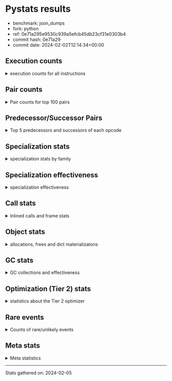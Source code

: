 
# Pystats results

- benchmark: json_dumps
- fork: python
- ref: 0e71a295e9530c939a5efcb45db23cf31e0303b4
- commit hash: 0e71a29
- commit date: 2024-02-02T12:14:34+00:00

## Execution counts

<details>
<summary> execution counts for all instructions </summary>

|Name | Count | Self | Cumulative | Miss ratio | 
|---|---:|---:|---:|---:|
| LOAD_FAST | 143,401,500 | 23.1% | 23.1% |  |
| TO_BOOL_BOOL | 51,212,600 | 8.3% | 31.4% |  |
| LOAD_ATTR_INSTANCE_VALUE | 40,970,080 | 6.6% | 38.0% |  |
| POP_JUMP_IF_FALSE | 35,849,040 | 5.8% | 43.8% |  |
| LOAD_GLOBAL_MODULE | 30,729,500 | 5.0% | 48.8% |  |
| LOAD_GLOBAL_BUILTIN | 30,727,620 | 5.0% | 53.7% |  |
| STORE_FAST | 25,609,020 | 4.1% | 57.8% |  |
| LOAD_CONST | 25,606,480 | 4.1% | 62.0% |  |
| POP_JUMP_IF_NOT_NONE | 25,606,400 | 4.1% | 66.1% |  |
| POP_JUMP_IF_TRUE | 20,485,120 | 3.3% | 69.4% |  |
| CALL | 15,370,040 | 2.5% | 71.9% |  |
| RESUME_CHECK | 15,365,100 | 2.5% | 74.4% |  |
| RETURN_VALUE | 15,363,920 | 2.5% | 76.9% |  |
| JUMP_FORWARD | 15,363,840 | 2.5% | 79.3% |  |
| LOAD_ATTR | 10,246,080 | 1.7% | 81.0% |  |
| BUILD_TUPLE | 10,242,560 | 1.7% | 82.6% |  |
| LOAD_FAST_LOAD_FAST | 10,242,560 | 1.7% | 84.3% |  |
| CALL_ISINSTANCE | 10,242,520 | 1.7% | 85.9% |  |
| LOAD_ATTR_METHOD_WITH_VALUES | 10,242,520 | 1.7% | 87.6% |  |
| LOAD_ATTR_NONDESCRIPTOR_WITH_VALUES | 10,242,520 | 1.7% | 89.3% |  |
| ENTER_EXECUTOR | 5,126,720 | 0.8% | 90.1% |  |
| PUSH_NULL | 5,123,820 | 0.8% | 90.9% |  |
| TO_BOOL | 5,123,120 | 0.8% | 91.7% |  |
| POP_TOP | 5,122,640 | 0.8% | 92.6% |  |
| MAKE_FUNCTION | 5,121,280 | 0.8% | 93.4% |  |
| UNARY_NEGATIVE | 5,121,280 | 0.8% | 94.2% |  |
| BUILD_MAP | 5,121,280 | 0.8% | 95.0% |  |
| CALL_KW | 5,121,280 | 0.8% | 95.9% |  |
| POP_JUMP_IF_NONE | 5,121,280 | 0.8% | 96.7% |  |
| SET_FUNCTION_ATTRIBUTE | 5,121,280 | 0.8% | 97.5% |  |
| CALL_METHOD_DESCRIPTOR_O | 5,121,260 | 0.8% | 98.3% |  |
| CALL_PY_EXACT_ARGS | 5,121,260 | 0.8% | 99.2% |  |
| LOAD_ATTR_METHOD_NO_DICT | 5,121,260 | 0.8% | 100.0% |  |
| FOR_ITER_RANGE | 7,380 | 0.0% | 100.0% |  |
| GET_ITER | 2,880 | 0.0% | 100.0% |  |
| FOR_ITER_LIST | 2,780 | 0.0% | 100.0% |  |
| LOAD_ATTR_MODULE | 1,940 | 0.0% | 100.0% |  |
| STORE_FAST_STORE_FAST | 1,520 | 0.0% | 100.0% |  |
| UNPACK_SEQUENCE_TWO_TUPLE | 1,500 | 0.0% | 100.0% |  |
| INTERPRETER_EXIT | 1,280 | 0.0% | 100.0% |  |
| RETURN_CONST | 1,280 | 0.0% | 100.0% |  |
| JUMP_BACKWARD | 1,020 | 0.0% | 100.0% |  |
| LOAD_GLOBAL | 640 | 0.0% | 100.0% |  |
| LOAD_DEREF | 160 | 0.0% | 100.0% |  |
| FOR_ITER | 120 | 0.0% | 100.0% |  |
| RESUME | 100 | 0.0% | 100.0% |  |
| NOP | 80 | 0.0% | 100.0% |  |
| CALL_FUNCTION_EX | 80 | 0.0% | 100.0% |  |
| COPY_FREE_VARS | 80 | 0.0% | 100.0% |  |
| BINARY_OP_SUBTRACT_FLOAT | 60 | 0.0% | 100.0% |  |
| CALL_BUILTIN_CLASS | 60 | 0.0% | 100.0% |  |
| COMPARE_OP_INT | 60 | 0.0% | 100.0% |  |
| BINARY_OP | 40 | 0.0% | 100.0% |  |
| COMPARE_OP | 40 | 0.0% | 100.0% |  |
| UNPACK_SEQUENCE | 40 | 0.0% | 100.0% |  |


</details>

## Pair counts

<details>
<summary> Pair counts for top 100 pairs </summary>

|Pair | Count | Self | Cumulative | 
|---|---:|---:|---:|
| TO_BOOL_BOOL POP_JUMP_IF_FALSE | 35,848,820 | 5.8% | 5.8% |
| LOAD_FAST LOAD_ATTR_INSTANCE_VALUE | 35,848,680 | 5.8% | 11.6% |
| LOAD_FAST TO_BOOL_BOOL | 30,727,440 | 5.0% | 16.5% |
| LOAD_FAST POP_JUMP_IF_NOT_NONE | 20,485,120 | 3.3% | 19.8% |
| POP_JUMP_IF_FALSE LOAD_FAST | 20,485,120 | 3.3% | 23.1% |
| POP_JUMP_IF_NOT_NONE LOAD_FAST | 20,485,120 | 3.3% | 26.4% |
| JUMP_FORWARD LOAD_FAST | 15,363,840 | 2.5% | 28.9% |
| STORE_FAST JUMP_FORWARD | 15,363,840 | 2.5% | 31.4% |
| LOAD_ATTR_INSTANCE_VALUE LOAD_FAST | 15,363,780 | 2.5% | 33.9% |
| TO_BOOL_BOOL POP_JUMP_IF_TRUE | 15,363,780 | 2.5% | 36.4% |
| RESUME_CHECK LOAD_FAST | 10,243,780 | 1.7% | 38.0% |
| LOAD_FAST LOAD_CONST | 10,242,640 | 1.7% | 39.7% |
| LOAD_GLOBAL_BUILTIN LOAD_FAST | 10,242,580 | 1.7% | 41.3% |
| POP_JUMP_IF_TRUE LOAD_FAST | 10,242,560 | 1.7% | 43.0% |
| LOAD_ATTR_METHOD_WITH_VALUES LOAD_FAST | 10,242,520 | 1.7% | 44.6% |
| LOAD_ATTR_NONDESCRIPTOR_WITH_VALUES LOAD_FAST | 10,242,520 | 1.7% | 46.3% |
| LOAD_FAST LOAD_ATTR_NONDESCRIPTOR_WITH_VALUES | 10,242,480 | 1.7% | 47.9% |
| LOAD_FAST LOAD_GLOBAL_BUILTIN | 10,242,480 | 1.7% | 49.6% |
| POP_JUMP_IF_FALSE LOAD_GLOBAL_MODULE | 10,242,480 | 1.7% | 51.2% |
| CALL_ISINSTANCE TO_BOOL_BOOL | 10,242,480 | 1.7% | 52.9% |
| LOAD_ATTR_INSTANCE_VALUE TO_BOOL_BOOL | 10,242,480 | 1.7% | 54.5% |
| PUSH_NULL LOAD_FAST | 5,123,200 | 0.8% | 55.4% |
| STORE_FAST LOAD_FAST | 5,121,980 | 0.8% | 56.2% |
| POP_TOP ENTER_EXECUTOR | 5,121,880 | 0.8% | 57.0% |
| LOAD_FAST PUSH_NULL | 5,121,820 | 0.8% | 57.8% |
| LOAD_FAST TO_BOOL | 5,121,520 | 0.8% | 58.7% |
| CALL STORE_FAST | 5,121,380 | 0.8% | 59.5% |
| TO_BOOL POP_JUMP_IF_TRUE | 5,121,340 | 0.8% | 60.3% |
| LOAD_FAST_LOAD_FAST LOAD_ATTR | 5,121,320 | 0.8% | 61.2% |
| CALL RETURN_VALUE | 5,121,300 | 0.8% | 62.0% |
| MAKE_FUNCTION SET_FUNCTION_ATTRIBUTE | 5,121,280 | 0.8% | 62.8% |
| RETURN_VALUE POP_TOP | 5,121,280 | 0.8% | 63.6% |
| RETURN_VALUE RETURN_VALUE | 5,121,280 | 0.8% | 64.5% |
| RETURN_VALUE STORE_FAST | 5,121,280 | 0.8% | 65.3% |
| UNARY_NEGATIVE BUILD_TUPLE | 5,121,280 | 0.8% | 66.1% |
| BUILD_MAP STORE_FAST | 5,121,280 | 0.8% | 66.9% |
| BUILD_TUPLE LOAD_CONST | 5,121,280 | 0.8% | 67.8% |
| LOAD_ATTR LOAD_FAST_LOAD_FAST | 5,121,280 | 0.8% | 68.6% |
| LOAD_CONST MAKE_FUNCTION | 5,121,280 | 0.8% | 69.4% |
| LOAD_CONST CALL | 5,121,280 | 0.8% | 70.2% |
| LOAD_CONST CALL_KW | 5,121,280 | 0.8% | 71.1% |
| LOAD_CONST LOAD_CONST | 5,121,280 | 0.8% | 71.9% |
| POP_JUMP_IF_FALSE BUILD_MAP | 5,121,280 | 0.8% | 72.7% |
| POP_JUMP_IF_NONE LOAD_FAST | 5,121,280 | 0.8% | 73.5% |
| POP_JUMP_IF_TRUE LOAD_CONST | 5,121,280 | 0.8% | 74.4% |
| SET_FUNCTION_ATTRIBUTE STORE_FAST | 5,121,280 | 0.8% | 75.2% |
| CALL RESUME_CHECK | 5,121,260 | 0.8% | 76.0% |
| CALL_KW RESUME_CHECK | 5,121,260 | 0.8% | 76.9% |
| CALL_METHOD_DESCRIPTOR_O RETURN_VALUE | 5,121,260 | 0.8% | 77.7% |
| CALL_PY_EXACT_ARGS RESUME_CHECK | 5,121,260 | 0.8% | 78.5% |
| LOAD_ATTR_INSTANCE_VALUE CALL | 5,121,260 | 0.8% | 79.3% |
| LOAD_ATTR_INSTANCE_VALUE POP_JUMP_IF_NOT_NONE | 5,121,260 | 0.8% | 80.2% |
| LOAD_ATTR_METHOD_NO_DICT LOAD_FAST | 5,121,260 | 0.8% | 81.0% |
| LOAD_GLOBAL_BUILTIN BUILD_TUPLE | 5,121,260 | 0.8% | 81.8% |
| LOAD_GLOBAL_BUILTIN LOAD_ATTR | 5,121,260 | 0.8% | 82.6% |
| LOAD_GLOBAL_MODULE UNARY_NEGATIVE | 5,121,260 | 0.8% | 83.5% |
| LOAD_GLOBAL_MODULE LOAD_FAST_LOAD_FAST | 5,121,260 | 0.8% | 84.3% |
| LOAD_GLOBAL_MODULE POP_JUMP_IF_NONE | 5,121,260 | 0.8% | 85.1% |
| LOAD_GLOBAL_MODULE STORE_FAST | 5,121,260 | 0.8% | 85.9% |
| BUILD_TUPLE CALL_ISINSTANCE | 5,121,240 | 0.8% | 86.8% |
| LOAD_ATTR LOAD_GLOBAL_MODULE | 5,121,240 | 0.8% | 87.6% |
| LOAD_CONST LOAD_ATTR_METHOD_NO_DICT | 5,121,240 | 0.8% | 88.4% |
| LOAD_FAST CALL_METHOD_DESCRIPTOR_O | 5,121,240 | 0.8% | 89.2% |
| LOAD_FAST CALL_PY_EXACT_ARGS | 5,121,240 | 0.8% | 90.1% |
| LOAD_FAST LOAD_ATTR_METHOD_WITH_VALUES | 5,121,240 | 0.8% | 90.9% |
| LOAD_FAST_LOAD_FAST LOAD_ATTR_INSTANCE_VALUE | 5,121,240 | 0.8% | 91.7% |
| POP_JUMP_IF_NOT_NONE LOAD_GLOBAL_MODULE | 5,121,240 | 0.8% | 92.6% |
| POP_JUMP_IF_TRUE LOAD_GLOBAL_MODULE | 5,121,240 | 0.8% | 93.4% |
| STORE_FAST LOAD_GLOBAL_BUILTIN | 5,121,240 | 0.8% | 94.2% |
| LOAD_ATTR_INSTANCE_VALUE LOAD_GLOBAL_BUILTIN | 5,121,240 | 0.8% | 95.0% |
| LOAD_GLOBAL_BUILTIN CALL_ISINSTANCE | 5,121,240 | 0.8% | 95.9% |
| LOAD_GLOBAL_BUILTIN LOAD_GLOBAL_BUILTIN | 5,121,240 | 0.8% | 96.7% |
| LOAD_GLOBAL_MODULE LOAD_ATTR_METHOD_WITH_VALUES | 5,121,240 | 0.8% | 97.5% |
| LOAD_GLOBAL_MODULE LOAD_GLOBAL_MODULE | 5,121,240 | 0.8% | 98.3% |
| RESUME_CHECK LOAD_GLOBAL_BUILTIN | 5,121,240 | 0.8% | 99.2% |
| ENTER_EXECUTOR CALL | 5,120,340 | 0.8% | 100.0% |
| ENTER_EXECUTOR FOR_ITER_RANGE | 5,180 | 0.0% | 100.0% |
| FOR_ITER_RANGE ENTER_EXECUTOR | 4,780 | 0.0% | 100.0% |
| CALL CALL | 4,480 | 0.0% | 100.0% |
| LOAD_ATTR LOAD_ATTR | 2,880 | 0.0% | 100.0% |
| LOAD_FAST GET_ITER | 2,880 | 0.0% | 100.0% |
| FOR_ITER_RANGE STORE_FAST | 2,180 | 0.0% | 100.0% |
| LOAD_FAST CALL | 1,960 | 0.0% | 100.0% |
| LOAD_ATTR_MODULE PUSH_NULL | 1,880 | 0.0% | 100.0% |
| LOAD_GLOBAL_MODULE LOAD_ATTR_MODULE | 1,880 | 0.0% | 100.0% |
| STORE_FAST LOAD_GLOBAL_MODULE | 1,800 | 0.0% | 100.0% |
| GET_ITER FOR_ITER_RANGE | 1,560 | 0.0% | 100.0% |
| STORE_FAST_STORE_FAST LOAD_FAST | 1,520 | 0.0% | 100.0% |
| UNPACK_SEQUENCE_TWO_TUPLE STORE_FAST_STORE_FAST | 1,500 | 0.0% | 100.0% |
| FOR_ITER_LIST UNPACK_SEQUENCE_TWO_TUPLE | 1,480 | 0.0% | 100.0% |
| TO_BOOL TO_BOOL | 1,440 | 0.0% | 100.0% |
| CALL POP_TOP | 1,360 | 0.0% | 100.0% |
| RETURN_CONST INTERPRETER_EXIT | 1,280 | 0.0% | 100.0% |
| FOR_ITER_LIST RETURN_CONST | 1,280 | 0.0% | 100.0% |
| CACHE RESUME_CHECK | 1,260 | 0.0% | 100.0% |
| GET_ITER FOR_ITER_LIST | 1,260 | 0.0% | 100.0% |
| ENTER_EXECUTOR FOR_ITER_LIST | 1,200 | 0.0% | 100.0% |
| POP_TOP JUMP_BACKWARD | 680 | 0.0% | 100.0% |
| PUSH_NULL CALL | 620 | 0.0% | 100.0% |
| JUMP_BACKWARD FOR_ITER_RANGE | 600 | 0.0% | 100.0% |


</details>

## Predecessor/Successor Pairs

<details>
<summary> Top 5 predecessors and successors of each opcode </summary>

### CACHE

<details>
<summary> Successors and predecessors for CACHE </summary>

|Successors | Count | Percentage | 
|---|---:|---:|
| RESUME_CHECK | 1,260 | 98.4% |
| RESUME | 20 | 1.6% |


</details>

### GET_ITER

<details>
<summary> Successors and predecessors for GET_ITER </summary>

|Predecessors | Count | Percentage | 
|---|---:|---:|
| LOAD_FAST | 2,880 | 100.0% |

|Successors | Count | Percentage | 
|---|---:|---:|
| FOR_ITER_RANGE | 1,560 | 54.2% |
| FOR_ITER_LIST | 1,260 | 43.8% |
| FOR_ITER | 60 | 2.1% |


</details>

### INTERPRETER_EXIT

<details>
<summary> Successors and predecessors for INTERPRETER_EXIT </summary>

|Predecessors | Count | Percentage | 
|---|---:|---:|
| RETURN_CONST | 1,280 | 100.0% |


</details>

### MAKE_FUNCTION

<details>
<summary> Successors and predecessors for MAKE_FUNCTION </summary>

|Predecessors | Count | Percentage | 
|---|---:|---:|
| LOAD_CONST | 5,121,280 | 100.0% |

|Successors | Count | Percentage | 
|---|---:|---:|
| SET_FUNCTION_ATTRIBUTE | 5,121,280 | 100.0% |


</details>

### NOP

<details>
<summary> Successors and predecessors for NOP </summary>

|Predecessors | Count | Percentage | 
|---|---:|---:|
| POP_TOP | 80 | 100.0% |

|Successors | Count | Percentage | 
|---|---:|---:|
| LOAD_DEREF | 80 | 100.0% |


</details>

### POP_TOP

<details>
<summary> Successors and predecessors for POP_TOP </summary>

|Predecessors | Count | Percentage | 
|---|---:|---:|
| RETURN_VALUE | 5,121,280 | 100.0% |
| CALL | 1,360 | 0.0% |

|Successors | Count | Percentage | 
|---|---:|---:|
| ENTER_EXECUTOR | 5,121,880 | 100.0% |
| JUMP_BACKWARD | 680 | 0.0% |
| NOP | 80 | 0.0% |


</details>

### PUSH_NULL

<details>
<summary> Successors and predecessors for PUSH_NULL </summary>

|Predecessors | Count | Percentage | 
|---|---:|---:|
| LOAD_FAST | 5,121,820 | 100.0% |
| LOAD_ATTR_MODULE | 1,880 | 0.0% |
| LOAD_DEREF | 80 | 0.0% |
| LOAD_ATTR | 40 | 0.0% |

|Successors | Count | Percentage | 
|---|---:|---:|
| LOAD_FAST | 5,123,200 | 100.0% |
| CALL | 620 | 0.0% |


</details>

### RETURN_VALUE

<details>
<summary> Successors and predecessors for RETURN_VALUE </summary>

|Predecessors | Count | Percentage | 
|---|---:|---:|
| CALL | 5,121,300 | 33.3% |
| RETURN_VALUE | 5,121,280 | 33.3% |
| CALL_METHOD_DESCRIPTOR_O | 5,121,260 | 33.3% |
| LOAD_FAST | 80 | 0.0% |

|Successors | Count | Percentage | 
|---|---:|---:|
| POP_TOP | 5,121,280 | 33.3% |
| RETURN_VALUE | 5,121,280 | 33.3% |
| STORE_FAST | 5,121,280 | 33.3% |
| LOAD_GLOBAL | 40 | 0.0% |
| LOAD_GLOBAL_MODULE | 40 | 0.0% |


</details>

### TO_BOOL

<details>
<summary> Successors and predecessors for TO_BOOL </summary>

|Predecessors | Count | Percentage | 
|---|---:|---:|
| LOAD_FAST | 5,121,520 | 100.0% |
| TO_BOOL | 1,440 | 0.0% |
| CALL | 40 | 0.0% |
| LOAD_ATTR | 40 | 0.0% |
| CALL_ISINSTANCE | 40 | 0.0% |

|Successors | Count | Percentage | 
|---|---:|---:|
| POP_JUMP_IF_TRUE | 5,121,340 | 100.0% |
| TO_BOOL | 1,440 | 0.0% |
| TO_BOOL_BOOL | 200 | 0.0% |
| POP_JUMP_IF_FALSE | 140 | 0.0% |


</details>

### UNARY_NEGATIVE

<details>
<summary> Successors and predecessors for UNARY_NEGATIVE </summary>

|Predecessors | Count | Percentage | 
|---|---:|---:|
| LOAD_GLOBAL_MODULE | 5,121,260 | 100.0% |
| LOAD_GLOBAL | 20 | 0.0% |

|Successors | Count | Percentage | 
|---|---:|---:|
| BUILD_TUPLE | 5,121,280 | 100.0% |


</details>

### BINARY_OP

<details>
<summary> Successors and predecessors for BINARY_OP </summary>

|Predecessors | Count | Percentage | 
|---|---:|---:|
| LOAD_FAST | 40 | 100.0% |

|Successors | Count | Percentage | 
|---|---:|---:|
| STORE_FAST | 20 | 50.0% |
| BINARY_OP_SUBTRACT_FLOAT | 20 | 50.0% |


</details>

### BUILD_MAP

<details>
<summary> Successors and predecessors for BUILD_MAP </summary>

|Predecessors | Count | Percentage | 
|---|---:|---:|
| POP_JUMP_IF_FALSE | 5,121,280 | 100.0% |

|Successors | Count | Percentage | 
|---|---:|---:|
| STORE_FAST | 5,121,280 | 100.0% |


</details>

### BUILD_TUPLE

<details>
<summary> Successors and predecessors for BUILD_TUPLE </summary>

|Predecessors | Count | Percentage | 
|---|---:|---:|
| UNARY_NEGATIVE | 5,121,280 | 50.0% |
| LOAD_GLOBAL_BUILTIN | 5,121,260 | 50.0% |
| LOAD_GLOBAL | 20 | 0.0% |

|Successors | Count | Percentage | 
|---|---:|---:|
| LOAD_CONST | 5,121,280 | 50.0% |
| CALL_ISINSTANCE | 5,121,240 | 50.0% |
| CALL | 40 | 0.0% |


</details>

### CALL

<details>
<summary> Successors and predecessors for CALL </summary>

|Predecessors | Count | Percentage | 
|---|---:|---:|
| LOAD_CONST | 5,121,280 | 33.3% |
| LOAD_ATTR_INSTANCE_VALUE | 5,121,260 | 33.3% |
| ENTER_EXECUTOR | 5,120,340 | 33.3% |
| CALL | 4,480 | 0.0% |
| LOAD_FAST | 1,960 | 0.0% |

|Successors | Count | Percentage | 
|---|---:|---:|
| STORE_FAST | 5,121,380 | 33.3% |
| RETURN_VALUE | 5,121,300 | 33.3% |
| RESUME_CHECK | 5,121,260 | 33.3% |
| CALL | 4,480 | 0.0% |
| POP_TOP | 1,360 | 0.0% |


</details>

### CALL_FUNCTION_EX

<details>
<summary> Successors and predecessors for CALL_FUNCTION_EX </summary>

|Predecessors | Count | Percentage | 
|---|---:|---:|
| LOAD_FAST | 80 | 100.0% |

|Successors | Count | Percentage | 
|---|---:|---:|
| COPY_FREE_VARS | 80 | 100.0% |


</details>

### CALL_KW

<details>
<summary> Successors and predecessors for CALL_KW </summary>

|Predecessors | Count | Percentage | 
|---|---:|---:|
| LOAD_CONST | 5,121,280 | 100.0% |

|Successors | Count | Percentage | 
|---|---:|---:|
| RESUME_CHECK | 5,121,260 | 100.0% |
| RESUME | 20 | 0.0% |


</details>

### COMPARE_OP

<details>
<summary> Successors and predecessors for COMPARE_OP </summary>

|Predecessors | Count | Percentage | 
|---|---:|---:|
| LOAD_CONST | 40 | 100.0% |

|Successors | Count | Percentage | 
|---|---:|---:|
| POP_JUMP_IF_FALSE | 20 | 50.0% |
| COMPARE_OP_INT | 20 | 50.0% |


</details>

### COPY_FREE_VARS

<details>
<summary> Successors and predecessors for COPY_FREE_VARS </summary>

|Predecessors | Count | Percentage | 
|---|---:|---:|
| CALL_FUNCTION_EX | 80 | 100.0% |

|Successors | Count | Percentage | 
|---|---:|---:|
| RESUME_CHECK | 60 | 75.0% |
| RESUME | 20 | 25.0% |


</details>

### ENTER_EXECUTOR

<details>
<summary> Successors and predecessors for ENTER_EXECUTOR </summary>

|Predecessors | Count | Percentage | 
|---|---:|---:|
| POP_TOP | 5,121,880 | 99.9% |
| FOR_ITER_RANGE | 4,780 | 0.1% |
| JUMP_BACKWARD | 60 | 0.0% |

|Successors | Count | Percentage | 
|---|---:|---:|
| CALL | 5,120,340 | 99.9% |
| FOR_ITER_RANGE | 5,180 | 0.1% |
| FOR_ITER_LIST | 1,200 | 0.0% |


</details>

### FOR_ITER

<details>
<summary> Successors and predecessors for FOR_ITER </summary>

|Predecessors | Count | Percentage | 
|---|---:|---:|
| GET_ITER | 60 | 50.0% |
| JUMP_BACKWARD | 60 | 50.0% |

|Successors | Count | Percentage | 
|---|---:|---:|
| STORE_FAST | 40 | 33.3% |
| FOR_ITER_RANGE | 40 | 33.3% |
| UNPACK_SEQUENCE | 20 | 16.7% |
| FOR_ITER_LIST | 20 | 16.7% |


</details>

### JUMP_BACKWARD

<details>
<summary> Successors and predecessors for JUMP_BACKWARD </summary>

|Predecessors | Count | Percentage | 
|---|---:|---:|
| POP_TOP | 680 | 66.7% |
| FOR_ITER_RANGE | 340 | 33.3% |

|Successors | Count | Percentage | 
|---|---:|---:|
| FOR_ITER_RANGE | 600 | 58.8% |
| FOR_ITER_LIST | 300 | 29.4% |
| ENTER_EXECUTOR | 60 | 5.9% |
| FOR_ITER | 60 | 5.9% |


</details>

### JUMP_FORWARD

<details>
<summary> Successors and predecessors for JUMP_FORWARD </summary>

|Predecessors | Count | Percentage | 
|---|---:|---:|
| STORE_FAST | 15,363,840 | 100.0% |

|Successors | Count | Percentage | 
|---|---:|---:|
| LOAD_FAST | 15,363,840 | 100.0% |


</details>

### LOAD_ATTR

<details>
<summary> Successors and predecessors for LOAD_ATTR </summary>

|Predecessors | Count | Percentage | 
|---|---:|---:|
| LOAD_FAST_LOAD_FAST | 5,121,320 | 50.0% |
| LOAD_GLOBAL_BUILTIN | 5,121,260 | 50.0% |
| LOAD_ATTR | 2,880 | 0.0% |
| LOAD_FAST | 400 | 0.0% |
| LOAD_GLOBAL | 100 | 0.0% |

|Successors | Count | Percentage | 
|---|---:|---:|
| LOAD_FAST_LOAD_FAST | 5,121,280 | 50.0% |
| LOAD_GLOBAL_MODULE | 5,121,240 | 50.0% |
| LOAD_ATTR | 2,880 | 0.0% |
| LOAD_FAST | 160 | 0.0% |
| LOAD_ATTR_INSTANCE_VALUE | 160 | 0.0% |


</details>

### LOAD_CONST

<details>
<summary> Successors and predecessors for LOAD_CONST </summary>

|Predecessors | Count | Percentage | 
|---|---:|---:|
| LOAD_FAST | 10,242,640 | 40.0% |
| BUILD_TUPLE | 5,121,280 | 20.0% |
| LOAD_CONST | 5,121,280 | 20.0% |
| POP_JUMP_IF_TRUE | 5,121,280 | 20.0% |

|Successors | Count | Percentage | 
|---|---:|---:|
| MAKE_FUNCTION | 5,121,280 | 20.0% |
| CALL | 5,121,280 | 20.0% |
| CALL_KW | 5,121,280 | 20.0% |
| LOAD_CONST | 5,121,280 | 20.0% |
| LOAD_ATTR_METHOD_NO_DICT | 5,121,240 | 20.0% |


</details>

### LOAD_DEREF

<details>
<summary> Successors and predecessors for LOAD_DEREF </summary>

|Predecessors | Count | Percentage | 
|---|---:|---:|
| NOP | 80 | 50.0% |
| STORE_FAST | 80 | 50.0% |

|Successors | Count | Percentage | 
|---|---:|---:|
| PUSH_NULL | 80 | 50.0% |
| STORE_FAST | 80 | 50.0% |


</details>

### LOAD_FAST

<details>
<summary> Successors and predecessors for LOAD_FAST </summary>

|Predecessors | Count | Percentage | 
|---|---:|---:|
| POP_JUMP_IF_FALSE | 20,485,120 | 14.3% |
| POP_JUMP_IF_NOT_NONE | 20,485,120 | 14.3% |
| JUMP_FORWARD | 15,363,840 | 10.7% |
| LOAD_ATTR_INSTANCE_VALUE | 15,363,780 | 10.7% |
| RESUME_CHECK | 10,243,780 | 7.1% |

|Successors | Count | Percentage | 
|---|---:|---:|
| LOAD_ATTR_INSTANCE_VALUE | 35,848,680 | 25.0% |
| TO_BOOL_BOOL | 30,727,440 | 21.4% |
| POP_JUMP_IF_NOT_NONE | 20,485,120 | 14.3% |
| LOAD_CONST | 10,242,640 | 7.1% |
| LOAD_ATTR_NONDESCRIPTOR_WITH_VALUES | 10,242,480 | 7.1% |


</details>

### LOAD_FAST_LOAD_FAST

<details>
<summary> Successors and predecessors for LOAD_FAST_LOAD_FAST </summary>

|Predecessors | Count | Percentage | 
|---|---:|---:|
| LOAD_ATTR | 5,121,280 | 50.0% |
| LOAD_GLOBAL_MODULE | 5,121,260 | 50.0% |
| LOAD_GLOBAL | 20 | 0.0% |

|Successors | Count | Percentage | 
|---|---:|---:|
| LOAD_ATTR | 5,121,320 | 50.0% |
| LOAD_ATTR_INSTANCE_VALUE | 5,121,240 | 50.0% |


</details>

### LOAD_GLOBAL

<details>
<summary> Successors and predecessors for LOAD_GLOBAL </summary>

|Predecessors | Count | Percentage | 
|---|---:|---:|
| POP_JUMP_IF_FALSE | 120 | 18.8% |
| LOAD_FAST | 80 | 12.5% |
| STORE_FAST | 80 | 12.5% |
| LOAD_ATTR | 60 | 9.4% |
| RETURN_VALUE | 40 | 6.2% |

|Successors | Count | Percentage | 
|---|---:|---:|
| LOAD_GLOBAL_MODULE | 180 | 28.1% |
| LOAD_GLOBAL_BUILTIN | 140 | 21.9% |
| LOAD_ATTR | 100 | 15.6% |
| LOAD_FAST | 60 | 9.4% |
| LOAD_GLOBAL | 40 | 6.2% |


</details>

### POP_JUMP_IF_FALSE

<details>
<summary> Successors and predecessors for POP_JUMP_IF_FALSE </summary>

|Predecessors | Count | Percentage | 
|---|---:|---:|
| TO_BOOL_BOOL | 35,848,820 | 100.0% |
| TO_BOOL | 140 | 0.0% |
| COMPARE_OP_INT | 60 | 0.0% |
| COMPARE_OP | 20 | 0.0% |

|Successors | Count | Percentage | 
|---|---:|---:|
| LOAD_FAST | 20,485,120 | 57.1% |
| LOAD_GLOBAL_MODULE | 10,242,480 | 28.6% |
| BUILD_MAP | 5,121,280 | 14.3% |
| LOAD_GLOBAL | 120 | 0.0% |
| LOAD_GLOBAL_BUILTIN | 40 | 0.0% |


</details>

### POP_JUMP_IF_NONE

<details>
<summary> Successors and predecessors for POP_JUMP_IF_NONE </summary>

|Predecessors | Count | Percentage | 
|---|---:|---:|
| LOAD_GLOBAL_MODULE | 5,121,260 | 100.0% |
| LOAD_GLOBAL | 20 | 0.0% |

|Successors | Count | Percentage | 
|---|---:|---:|
| LOAD_FAST | 5,121,280 | 100.0% |


</details>

### POP_JUMP_IF_NOT_NONE

<details>
<summary> Successors and predecessors for POP_JUMP_IF_NOT_NONE </summary>

|Predecessors | Count | Percentage | 
|---|---:|---:|
| LOAD_FAST | 20,485,120 | 80.0% |
| LOAD_ATTR_INSTANCE_VALUE | 5,121,260 | 20.0% |
| LOAD_ATTR | 20 | 0.0% |

|Successors | Count | Percentage | 
|---|---:|---:|
| LOAD_FAST | 20,485,120 | 80.0% |
| LOAD_GLOBAL_MODULE | 5,121,240 | 20.0% |
| LOAD_GLOBAL | 40 | 0.0% |


</details>

### POP_JUMP_IF_TRUE

<details>
<summary> Successors and predecessors for POP_JUMP_IF_TRUE </summary>

|Predecessors | Count | Percentage | 
|---|---:|---:|
| TO_BOOL_BOOL | 15,363,780 | 75.0% |
| TO_BOOL | 5,121,340 | 25.0% |

|Successors | Count | Percentage | 
|---|---:|---:|
| LOAD_FAST | 10,242,560 | 50.0% |
| LOAD_CONST | 5,121,280 | 25.0% |
| LOAD_GLOBAL_MODULE | 5,121,240 | 25.0% |
| LOAD_GLOBAL | 40 | 0.0% |


</details>

### RETURN_CONST

<details>
<summary> Successors and predecessors for RETURN_CONST </summary>

|Predecessors | Count | Percentage | 
|---|---:|---:|
| FOR_ITER_LIST | 1,280 | 100.0% |

|Successors | Count | Percentage | 
|---|---:|---:|
| INTERPRETER_EXIT | 1,280 | 100.0% |


</details>

### SET_FUNCTION_ATTRIBUTE

<details>
<summary> Successors and predecessors for SET_FUNCTION_ATTRIBUTE </summary>

|Predecessors | Count | Percentage | 
|---|---:|---:|
| MAKE_FUNCTION | 5,121,280 | 100.0% |

|Successors | Count | Percentage | 
|---|---:|---:|
| STORE_FAST | 5,121,280 | 100.0% |


</details>

### STORE_FAST

<details>
<summary> Successors and predecessors for STORE_FAST </summary>

|Predecessors | Count | Percentage | 
|---|---:|---:|
| CALL | 5,121,380 | 20.0% |
| RETURN_VALUE | 5,121,280 | 20.0% |
| BUILD_MAP | 5,121,280 | 20.0% |
| SET_FUNCTION_ATTRIBUTE | 5,121,280 | 20.0% |
| LOAD_GLOBAL_MODULE | 5,121,260 | 20.0% |

|Successors | Count | Percentage | 
|---|---:|---:|
| JUMP_FORWARD | 15,363,840 | 60.0% |
| LOAD_FAST | 5,121,980 | 20.0% |
| LOAD_GLOBAL_BUILTIN | 5,121,240 | 20.0% |
| LOAD_GLOBAL_MODULE | 1,800 | 0.0% |
| LOAD_DEREF | 80 | 0.0% |


</details>

### STORE_FAST_STORE_FAST

<details>
<summary> Successors and predecessors for STORE_FAST_STORE_FAST </summary>

|Predecessors | Count | Percentage | 
|---|---:|---:|
| UNPACK_SEQUENCE_TWO_TUPLE | 1,500 | 98.7% |
| UNPACK_SEQUENCE | 20 | 1.3% |

|Successors | Count | Percentage | 
|---|---:|---:|
| LOAD_FAST | 1,520 | 100.0% |


</details>

### UNPACK_SEQUENCE

<details>
<summary> Successors and predecessors for UNPACK_SEQUENCE </summary>

|Predecessors | Count | Percentage | 
|---|---:|---:|
| FOR_ITER | 20 | 50.0% |
| FOR_ITER_LIST | 20 | 50.0% |

|Successors | Count | Percentage | 
|---|---:|---:|
| STORE_FAST_STORE_FAST | 20 | 50.0% |
| UNPACK_SEQUENCE_TWO_TUPLE | 20 | 50.0% |


</details>

### RESUME

<details>
<summary> Successors and predecessors for RESUME </summary>

|Predecessors | Count | Percentage | 
|---|---:|---:|
| CALL | 40 | 40.0% |
| CACHE | 20 | 20.0% |
| CALL_KW | 20 | 20.0% |
| COPY_FREE_VARS | 20 | 20.0% |

|Successors | Count | Percentage | 
|---|---:|---:|
| LOAD_FAST | 60 | 60.0% |
| LOAD_GLOBAL | 40 | 40.0% |


</details>

### BINARY_OP_SUBTRACT_FLOAT

<details>
<summary> Successors and predecessors for BINARY_OP_SUBTRACT_FLOAT </summary>

|Predecessors | Count | Percentage | 
|---|---:|---:|
| LOAD_FAST | 40 | 66.7% |
| BINARY_OP | 20 | 33.3% |

|Successors | Count | Percentage | 
|---|---:|---:|
| STORE_FAST | 60 | 100.0% |


</details>

### CALL_BUILTIN_CLASS

<details>
<summary> Successors and predecessors for CALL_BUILTIN_CLASS </summary>

|Predecessors | Count | Percentage | 
|---|---:|---:|
| LOAD_FAST | 40 | 66.7% |
| CALL | 20 | 33.3% |

|Successors | Count | Percentage | 
|---|---:|---:|
| STORE_FAST | 60 | 100.0% |


</details>

### CALL_ISINSTANCE

<details>
<summary> Successors and predecessors for CALL_ISINSTANCE </summary>

|Predecessors | Count | Percentage | 
|---|---:|---:|
| BUILD_TUPLE | 5,121,240 | 50.0% |
| LOAD_GLOBAL_BUILTIN | 5,121,240 | 50.0% |
| CALL | 40 | 0.0% |

|Successors | Count | Percentage | 
|---|---:|---:|
| TO_BOOL_BOOL | 10,242,480 | 100.0% |
| TO_BOOL | 40 | 0.0% |


</details>

### CALL_METHOD_DESCRIPTOR_O

<details>
<summary> Successors and predecessors for CALL_METHOD_DESCRIPTOR_O </summary>

|Predecessors | Count | Percentage | 
|---|---:|---:|
| LOAD_FAST | 5,121,240 | 100.0% |
| CALL | 20 | 0.0% |

|Successors | Count | Percentage | 
|---|---:|---:|
| RETURN_VALUE | 5,121,260 | 100.0% |


</details>

### CALL_PY_EXACT_ARGS

<details>
<summary> Successors and predecessors for CALL_PY_EXACT_ARGS </summary>

|Predecessors | Count | Percentage | 
|---|---:|---:|
| LOAD_FAST | 5,121,240 | 100.0% |
| CALL | 20 | 0.0% |

|Successors | Count | Percentage | 
|---|---:|---:|
| RESUME_CHECK | 5,121,260 | 100.0% |


</details>

### COMPARE_OP_INT

<details>
<summary> Successors and predecessors for COMPARE_OP_INT </summary>

|Predecessors | Count | Percentage | 
|---|---:|---:|
| LOAD_CONST | 40 | 66.7% |
| COMPARE_OP | 20 | 33.3% |

|Successors | Count | Percentage | 
|---|---:|---:|
| POP_JUMP_IF_FALSE | 60 | 100.0% |


</details>

### FOR_ITER_LIST

<details>
<summary> Successors and predecessors for FOR_ITER_LIST </summary>

|Predecessors | Count | Percentage | 
|---|---:|---:|
| GET_ITER | 1,260 | 45.3% |
| ENTER_EXECUTOR | 1,200 | 43.2% |
| JUMP_BACKWARD | 300 | 10.8% |
| FOR_ITER | 20 | 0.7% |

|Successors | Count | Percentage | 
|---|---:|---:|
| UNPACK_SEQUENCE_TWO_TUPLE | 1,480 | 53.2% |
| RETURN_CONST | 1,280 | 46.0% |
| UNPACK_SEQUENCE | 20 | 0.7% |


</details>

### FOR_ITER_RANGE

<details>
<summary> Successors and predecessors for FOR_ITER_RANGE </summary>

|Predecessors | Count | Percentage | 
|---|---:|---:|
| ENTER_EXECUTOR | 5,180 | 70.2% |
| GET_ITER | 1,560 | 21.1% |
| JUMP_BACKWARD | 600 | 8.1% |
| FOR_ITER | 40 | 0.5% |

|Successors | Count | Percentage | 
|---|---:|---:|
| ENTER_EXECUTOR | 4,780 | 64.8% |
| STORE_FAST | 2,180 | 29.5% |
| JUMP_BACKWARD | 340 | 4.6% |
| LOAD_FAST | 80 | 1.1% |


</details>

### LOAD_ATTR_INSTANCE_VALUE

<details>
<summary> Successors and predecessors for LOAD_ATTR_INSTANCE_VALUE </summary>

|Predecessors | Count | Percentage | 
|---|---:|---:|
| LOAD_FAST | 35,848,680 | 87.5% |
| LOAD_FAST_LOAD_FAST | 5,121,240 | 12.5% |
| LOAD_ATTR | 160 | 0.0% |

|Successors | Count | Percentage | 
|---|---:|---:|
| LOAD_FAST | 15,363,780 | 37.5% |
| TO_BOOL_BOOL | 10,242,480 | 25.0% |
| CALL | 5,121,260 | 12.5% |
| POP_JUMP_IF_NOT_NONE | 5,121,260 | 12.5% |
| LOAD_GLOBAL_BUILTIN | 5,121,240 | 12.5% |


</details>

### LOAD_ATTR_METHOD_NO_DICT

<details>
<summary> Successors and predecessors for LOAD_ATTR_METHOD_NO_DICT </summary>

|Predecessors | Count | Percentage | 
|---|---:|---:|
| LOAD_CONST | 5,121,240 | 100.0% |
| LOAD_ATTR | 20 | 0.0% |

|Successors | Count | Percentage | 
|---|---:|---:|
| LOAD_FAST | 5,121,260 | 100.0% |


</details>

### LOAD_ATTR_METHOD_WITH_VALUES

<details>
<summary> Successors and predecessors for LOAD_ATTR_METHOD_WITH_VALUES </summary>

|Predecessors | Count | Percentage | 
|---|---:|---:|
| LOAD_FAST | 5,121,240 | 50.0% |
| LOAD_GLOBAL_MODULE | 5,121,240 | 50.0% |
| LOAD_ATTR | 40 | 0.0% |

|Successors | Count | Percentage | 
|---|---:|---:|
| LOAD_FAST | 10,242,520 | 100.0% |


</details>

### LOAD_ATTR_MODULE

<details>
<summary> Successors and predecessors for LOAD_ATTR_MODULE </summary>

|Predecessors | Count | Percentage | 
|---|---:|---:|
| LOAD_GLOBAL_MODULE | 1,880 | 96.9% |
| LOAD_ATTR | 60 | 3.1% |

|Successors | Count | Percentage | 
|---|---:|---:|
| PUSH_NULL | 1,880 | 96.9% |
| STORE_FAST | 60 | 3.1% |


</details>

### LOAD_ATTR_NONDESCRIPTOR_WITH_VALUES

<details>
<summary> Successors and predecessors for LOAD_ATTR_NONDESCRIPTOR_WITH_VALUES </summary>

|Predecessors | Count | Percentage | 
|---|---:|---:|
| LOAD_FAST | 10,242,480 | 100.0% |
| LOAD_ATTR | 40 | 0.0% |

|Successors | Count | Percentage | 
|---|---:|---:|
| LOAD_FAST | 10,242,520 | 100.0% |


</details>

### LOAD_GLOBAL_BUILTIN

<details>
<summary> Successors and predecessors for LOAD_GLOBAL_BUILTIN </summary>

|Predecessors | Count | Percentage | 
|---|---:|---:|
| LOAD_FAST | 10,242,480 | 33.3% |
| STORE_FAST | 5,121,240 | 16.7% |
| LOAD_ATTR_INSTANCE_VALUE | 5,121,240 | 16.7% |
| LOAD_GLOBAL_BUILTIN | 5,121,240 | 16.7% |
| RESUME_CHECK | 5,121,240 | 16.7% |

|Successors | Count | Percentage | 
|---|---:|---:|
| LOAD_FAST | 10,242,580 | 33.3% |
| BUILD_TUPLE | 5,121,260 | 16.7% |
| LOAD_ATTR | 5,121,260 | 16.7% |
| CALL_ISINSTANCE | 5,121,240 | 16.7% |
| LOAD_GLOBAL_BUILTIN | 5,121,240 | 16.7% |


</details>

### LOAD_GLOBAL_MODULE

<details>
<summary> Successors and predecessors for LOAD_GLOBAL_MODULE </summary>

|Predecessors | Count | Percentage | 
|---|---:|---:|
| POP_JUMP_IF_FALSE | 10,242,480 | 33.3% |
| LOAD_ATTR | 5,121,240 | 16.7% |
| POP_JUMP_IF_NOT_NONE | 5,121,240 | 16.7% |
| POP_JUMP_IF_TRUE | 5,121,240 | 16.7% |
| LOAD_GLOBAL_MODULE | 5,121,240 | 16.7% |

|Successors | Count | Percentage | 
|---|---:|---:|
| UNARY_NEGATIVE | 5,121,260 | 16.7% |
| LOAD_FAST_LOAD_FAST | 5,121,260 | 16.7% |
| POP_JUMP_IF_NONE | 5,121,260 | 16.7% |
| STORE_FAST | 5,121,260 | 16.7% |
| LOAD_ATTR_METHOD_WITH_VALUES | 5,121,240 | 16.7% |


</details>

### RESUME_CHECK

<details>
<summary> Successors and predecessors for RESUME_CHECK </summary>

|Predecessors | Count | Percentage | 
|---|---:|---:|
| CALL | 5,121,260 | 33.3% |
| CALL_KW | 5,121,260 | 33.3% |
| CALL_PY_EXACT_ARGS | 5,121,260 | 33.3% |
| CACHE | 1,260 | 0.0% |
| COPY_FREE_VARS | 60 | 0.0% |

|Successors | Count | Percentage | 
|---|---:|---:|
| LOAD_FAST | 10,243,780 | 66.7% |
| LOAD_GLOBAL_BUILTIN | 5,121,240 | 33.3% |
| LOAD_GLOBAL | 40 | 0.0% |
| LOAD_GLOBAL_MODULE | 40 | 0.0% |


</details>

### TO_BOOL_BOOL

<details>
<summary> Successors and predecessors for TO_BOOL_BOOL </summary>

|Predecessors | Count | Percentage | 
|---|---:|---:|
| LOAD_FAST | 30,727,440 | 60.0% |
| CALL_ISINSTANCE | 10,242,480 | 20.0% |
| LOAD_ATTR_INSTANCE_VALUE | 10,242,480 | 20.0% |
| TO_BOOL | 200 | 0.0% |

|Successors | Count | Percentage | 
|---|---:|---:|
| POP_JUMP_IF_FALSE | 35,848,820 | 70.0% |
| POP_JUMP_IF_TRUE | 15,363,780 | 30.0% |


</details>

### UNPACK_SEQUENCE_TWO_TUPLE

<details>
<summary> Successors and predecessors for UNPACK_SEQUENCE_TWO_TUPLE </summary>

|Predecessors | Count | Percentage | 
|---|---:|---:|
| FOR_ITER_LIST | 1,480 | 98.7% |
| UNPACK_SEQUENCE | 20 | 1.3% |

|Successors | Count | Percentage | 
|---|---:|---:|
| STORE_FAST_STORE_FAST | 1,500 | 100.0% |


</details>


</details>

## Specialization stats

<details>
<summary> specialization stats by family </summary>

### BINARY_OP

<details>
<summary> specialization stats for BINARY_OP family </summary>

|Kind | Count | Ratio | 
|---|---:|---:|
|     deferred | 20 | 20.0% |
|          hit | 60 | 60.0% |

| | Count | Ratio | 
|---|---:|---:|
| Success | 20 | 100.0% |
| Failure | 0 | 0.0% |


</details>

### CALL

<details>
<summary> specialization stats for CALL family </summary>

|Kind | Count | Ratio | 
|---|---:|---:|
|     deferred | 15,365,460 | 42.9% |
|          hit | 20,485,100 | 57.1% |

| | Count | Ratio | 
|---|---:|---:|
| Success | 100 | 2.2% |
| Failure | 4,480 | 97.8% |

|Failure kind | Count | Ratio | 
|---|---:|---:|
| other | 1,540 | 34.4% |
| code complex parameters | 1,440 | 32.1% |
| class mutable | 1,440 | 32.1% |
| cfunc noargs | 60 | 1.3% |


</details>

### COMPARE_OP

<details>
<summary> specialization stats for COMPARE_OP family </summary>

|Kind | Count | Ratio | 
|---|---:|---:|
|     deferred | 20 | 20.0% |
|          hit | 60 | 60.0% |

| | Count | Ratio | 
|---|---:|---:|
| Success | 20 | 100.0% |
| Failure | 0 | 0.0% |


</details>

### FOR_ITER

<details>
<summary> specialization stats for FOR_ITER family </summary>

|Kind | Count | Ratio | 
|---|---:|---:|
|     deferred | 60 | 0.6% |
|          hit | 10,160 | 98.8% |

| | Count | Ratio | 
|---|---:|---:|
| Success | 60 | 100.0% |
| Failure | 0 | 0.0% |


</details>

### LOAD_ATTR

<details>
<summary> specialization stats for LOAD_ATTR family </summary>

|Kind | Count | Ratio | 
|---|---:|---:|
|     deferred | 10,242,880 | 13.3% |
|          hit | 66,578,320 | 86.7% |

| | Count | Ratio | 
|---|---:|---:|
| Success | 320 | 10.0% |
| Failure | 2,880 | 90.0% |

|Failure kind | Count | Ratio | 
|---|---:|---:|
| method | 1,440 | 50.0% |
| metaclass attribute | 1,440 | 50.0% |


</details>

### LOAD_GLOBAL

<details>
<summary> specialization stats for LOAD_GLOBAL family </summary>

|Kind | Count | Ratio | 
|---|---:|---:|
|     deferred | 320 | 0.0% |
|          hit | 61,457,120 | 100.0% |

| | Count | Ratio | 
|---|---:|---:|
| Success | 320 | 100.0% |
| Failure | 0 | 0.0% |


</details>

### POP_JUMP_IF_FALSE

<details>
<summary> specialization stats for POP_JUMP_IF_FALSE family </summary>


</details>

### POP_JUMP_IF_NONE

<details>
<summary> specialization stats for POP_JUMP_IF_NONE family </summary>


</details>

### POP_JUMP_IF_NOT_NONE

<details>
<summary> specialization stats for POP_JUMP_IF_NOT_NONE family </summary>


</details>

### POP_JUMP_IF_TRUE

<details>
<summary> specialization stats for POP_JUMP_IF_TRUE family </summary>


</details>

### TO_BOOL

<details>
<summary> specialization stats for TO_BOOL family </summary>

|Kind | Count | Ratio | 
|---|---:|---:|
|     deferred | 5,121,480 | 9.1% |
|          hit | 51,212,600 | 90.9% |

| | Count | Ratio | 
|---|---:|---:|
| Success | 200 | 12.2% |
| Failure | 1,440 | 87.8% |

|Failure kind | Count | Ratio | 
|---|---:|---:|
| dict | 1,440 | 100.0% |


</details>

### UNPACK_SEQUENCE

<details>
<summary> specialization stats for UNPACK_SEQUENCE family </summary>

|Kind | Count | Ratio | 
|---|---:|---:|
|     deferred | 20 | 1.3% |
|          hit | 1,500 | 97.4% |

| | Count | Ratio | 
|---|---:|---:|
| Success | 20 | 100.0% |
| Failure | 0 | 0.0% |


</details>


</details>

## Specialization effectiveness

<details>
<summary> specialization effectiveness </summary>

|Instructions | Count | Ratio | 
|---|---:|---:|
| Basic | 286,817,940 | 46.3% |
| Not specialized | 117,801,960 | 19.0% |
| Specialized hits | 215,110,020 | 34.7% |
| Specialized misses | 0 | 0.0% |

### Deferred by instruction

<details>
<summary> deferred by instruction </summary>

|Name | Count | Ratio | 
|---|---:|---:|
| CALL | 15,365,460 | 50.0% |
| LOAD_ATTR | 10,242,880 | 33.3% |
| TO_BOOL | 5,121,480 | 16.7% |
| LOAD_GLOBAL | 320 | 0.0% |
| FOR_ITER | 60 | 0.0% |
| BINARY_OP | 20 | 0.0% |
| COMPARE_OP | 20 | 0.0% |
| UNPACK_SEQUENCE | 20 | 0.0% |
| BINARY_SLICE | 0 | 0.0% |
| STORE_SLICE | 0 | 0.0% |


</details>

### Misses by instruction

<details>
<summary> misses by instruction </summary>


</details>


</details>

## Call stats

<details>
<summary> Inlined calls and frame stats </summary>

| | Count | Ratio | 
|---|---:|---:|
| Calls to PyEval_EvalDefault | 1,280 | 0.0% |
| Calls to Python functions inlined | 15,363,920 | 100.0% |
| Calls via PyEval_EvalFrame (total) | 1,280 | 0.0% |
| Calls via PyEval_EvalFrame (vector) | 1,280 | 0.0% |
| Calls via PyEval_EvalFrame (generator) | 0 | 0.0% |
| Calls via PyEval_EvalFrame (legacy) | 0 | 0.0% |
| Calls via PyEval_EvalFrame (function vectorcall) | 1,280 | 0.0% |
| Calls via PyEval_EvalFrame (build class) | 0 | 0.0% |
| Calls via PyEval_EvalFrame (slot) | 0 | 0.0% |
| Calls via PyEval_EvalFrame (function ex) | 80 | 0.0% |
| Calls via PyEval_EvalFrame (api) | 0 | 0.0% |
| Calls via PyEval_EvalFrame (method) | 0 | 0.0% |
| Frame objects created | 0 | 0.0% |
| Frames pushed | 5,121,260 | 33.3% |


</details>

## Object stats

<details>
<summary> allocations, frees and dict materializatons </summary>

| | Count | Ratio | 
|---|---:|---:|
| Allocations from freelist | 40,970,400 | 20.4% |
| Frees to freelist | 40,970,340 |  |
| Allocations | 159,668,740 | 79.6% |
| Allocations to 512 bytes | 159,668,740 | 79.6% |
| Allocations to 4 kbytes | 0 | 0.0% |
| Allocations over 4 kbytes | 0 | 0.0% |
| Frees | 159,668,679 |  |
| New values | 0 |  |
| Interpreter increfs | 225,369,620 | 54.0% |
| Interpreter decrefs | 265,359,880 | 43.5% |
| Increfs | 192,047,883 | 46.0% |
| Decrefs | 344,374,086 | 56.5% |
| Materialize dict (on request) | 0 |  |
| Materialize dict (new key) | 0 |  |
| Materialize dict (too big) | 0 |  |
| Materialize dict (str subclass) | 0 |  |
| Dematerialize dict | 0 |  |
| Method cache hits | 5,123,102 |  |
| Method cache misses | 198 |  |
| Method cache collisions | 196 |  |
| Method cache dunder hits | 20,486,524 |  |
| Method cache dunder misses | 36 |  |


</details>

## GC stats

<details>
<summary> GC collections and effectiveness </summary>

|Generation | Collections | Objects collected | Object visits | 
|---:|---:|---:|---:|
| 0 | 0 | 0 | 0 |
| 1 | 0 | 0 | 0 |
| 2 | 0 | 0 | 0 |


</details>

## Optimization (Tier 2) stats

<details>
<summary> statistics about the Tier 2 optimizer </summary>

| | Count | Ratio | 
|---|---:|---:|
| Optimization attempts | 60 |  |
| Traces created | 60 | 100.0% |
| Trace stack overflow | 0 | 0.0% |
| Trace stack underflow | 0 | 0.0% |
| Trace too long | 0 | 0.0% |
| Trace too short | 0 | 0.0% |
| Inner loop found | 0 | 0.0% |
| Recursive call | 0 | 0.0% |
| Low confidence | 0 | 0.0% |
| Traces executed | 5,126,720 |  |
| Uops executed | 66,614,760 | 12.99 |

### Trace length histogram

<details>
<summary> trace length histogram </summary>

|Range | Count | Ratio | 
|---|---:|---:|
| <= 1 | 0 | 0.0% |
| <= 2 | 0 | 0.0% |
| <= 4 | 0 | 0.0% |
| <= 8 | 0 | 0.0% |
| <= 16 | 0 | 0.0% |
| <= 32 | 40 | 66.7% |
| <= 64 | 20 | 33.3% |


</details>

### Optimized trace length histogram

<details>
<summary> optimized trace length histogram </summary>

|Range | Count | Ratio | 
|---|---:|---:|
| <= 1 | 0 | 0.0% |
| <= 2 | 0 | 0.0% |
| <= 4 | 0 | 0.0% |
| <= 8 | 0 | 0.0% |
| <= 16 | 40 | 66.7% |
| <= 32 | 20 | 33.3% |


</details>

### Trace run length histogram

<details>
<summary> trace run length histogram </summary>

|Range | Count | Ratio | 
|---|---:|---:|
| <= 1 | 0 | 0.0% |
| <= 2 | 1,200 | 0.0% |
| <= 4 | 5,180 | 0.1% |
| <= 8 | 0 | 0.0% |
| <= 16 | 5,116,740 | 99.8% |
| <= 32 | 3,600 | 0.1% |


</details>

### Uop execution stats

<details>
<summary> uop execution stats </summary>

|Name | Count | Self | Cumulative | Miss ratio | 
|---|---:|---:|---:|---:|
| _SET_IP | 5,129,120 | 7.7% | 7.7% |  |
| STORE_FAST | 5,127,540 | 7.7% | 15.4% |  |
| _GUARD_NOT_EXHAUSTED_RANGE | 5,125,520 | 7.7% | 23.1% | 0.1% |
| _ITER_CHECK_RANGE | 5,125,520 | 7.7% | 30.8% |  |
| LOAD_FAST | 5,123,940 | 7.7% | 38.5% |  |
| _CHECK_VALIDITY | 5,123,940 | 7.7% | 46.2% |  |
| _EXIT_TRACE | 5,120,340 | 7.7% | 53.9% | 100.0% |
| PUSH_NULL | 5,120,340 | 7.7% | 61.5% |  |
| _ITER_NEXT_RANGE | 5,120,340 | 7.7% | 69.2% |  |
| _CHECK_ATTR_MODULE | 5,119,440 | 7.7% | 76.9% |  |
| _LOAD_ATTR_MODULE | 5,119,440 | 7.7% | 84.6% |  |
| _LOAD_CONST_INLINE | 5,119,440 | 7.7% | 92.3% |  |
| _CHECK_GLOBALS | 5,119,440 | 7.7% | 100.0% |  |
| _GUARD_NOT_EXHAUSTED_LIST | 4,800 | 0.0% | 100.0% | 25.0% |
| _ITER_CHECK_LIST | 4,800 | 0.0% | 100.0% |  |
| GET_ITER | 3,600 | 0.0% | 100.0% |  |
| UNPACK_SEQUENCE_TWO_TUPLE | 3,600 | 0.0% | 100.0% |  |
| _ITER_NEXT_LIST | 3,600 | 0.0% | 100.0% |  |


</details>

### Unsupported opcodes

<details>
<summary> unsupported opcodes </summary>

|Opcode | Count | 
|---|---:|
| CALL | 60 |


</details>


</details>

## Rare events

<details>
<summary> Counts of rare/unlikely events </summary>

|Event | Count | 
|---|---:|
| set_class | 0 |
| set_bases | 0 |
| set_eval_frame_func | 0 |
| builtin_dict | 0 |
| func_modification | 0 |


</details>

## Meta stats

<details>
<summary> Meta statistics </summary>

| | Count | 
|---|---:|
| Number of data files | 20 |


</details>

---
Stats gathered on: 2024-02-05
